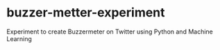 # buzzer-metter-experiment
Experiment to create Buzzermeter on Twitter using Python and Machine Learning
